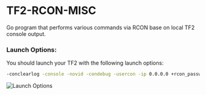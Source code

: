 # TF2-RCON-MISC
Go program that performs various commands via RCON base on local TF2 console output.

### Launch Options:
You should launch your TF2 with the following launch options:
```bash
-conclearlog -console -novid -condebug -usercon -ip 0.0.0.0 +rcon_password 123 +net_start
```
![Launch Options](https://github.com/algo7/TF2-RCON-MISC/blob/main/launch_options.png?raw=true)

